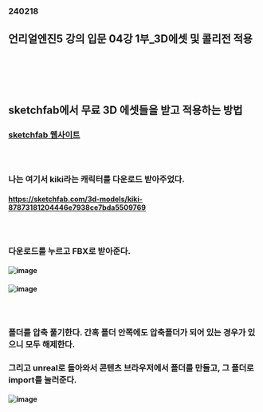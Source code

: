 ### 240218
## 언리얼엔진5 강의 입문 04강 1부_3D에셋 및 콜리전 적용
### <br/><br/><br/>

## sketchfab에서 무료 3D 에셋들을 받고 적용하는 방법
### [sketchfab 웹사이트](https://sketchfab.com/)
### <br/>

### 나는 여기서 kiki라는 캐릭터를 다운로드 받아주었다.
#### https://sketchfab.com/3d-models/kiki-87873181204446e7938ce7bda5509769
### <br/>

### 다운로드를 누르고 FBX로 받아준다.
#### ![image](https://github.com/Shin-jongwhan/unreal_engine/assets/62974484/b55dba29-7987-4c22-973f-20cbfb05d842)
#### ![image](https://github.com/Shin-jongwhan/unreal_engine/assets/62974484/3424800b-28e3-485d-a4c6-c55d494ecc87)
### <br/>

### 폴더를 압축 풀기한다. 간혹 폴더 안쪽에도 압축폴더가 되어 있는 경우가 있으니 모두 해제한다.
### 그리고 unreal로 돌아와서 콘텐츠 브라우저에서 폴더를 만들고, 그 폴더로 import를 눌러준다.
#### ![image](https://github.com/Shin-jongwhan/unreal_engine/assets/62974484/5b125fbf-37a9-4d39-8ef6-5f706c7c1b94)
### <br/>

### 

### <br/><br/><br/>

